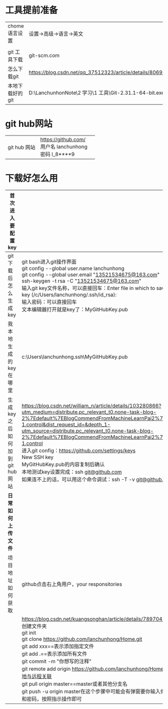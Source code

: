 # 工具提前准备

|                 |                                                            |      |
| --------------- | ---------------------------------------------------------- | ---- |
| chome语言设置   | 设置->高级->语言->英文                                     |      |
|                 |                                                            |      |
| git 工具下载    | git-scm.com                                                |      |
| 怎么下载git     | https://blog.csdn.net/qq_37512323/article/details/80693445 |      |
| 本地下载好的git | D:\LanchunhonNote\2 学习\1 工具\Git-2.31.1-64-bit.exe      |      |

# git hub网站

|              |                                                              |      |
| ------------ | ------------------------------------------------------------ | ---- |
| git hub 网站 | https://github.com/<br />用户名 lanchunhong<br />密码 l_8****9 |      |

# 下载好怎么用

| 首次进入要配置key              |                                                              |
| ------------------------------ | ------------------------------------------------------------ |
| git下载后怎么生成key           | git bash进入git操作界面<br />git config --global user.name lanchunhong<br />git config --global user.email "13521534675@163.com"<br />ssh-keygen -t rsa -C "13521534675@163.com"<br />输入git key文件名称，可以直接回车：Enter file in which to save the key (/c/Users/lanchunhong/.ssh/id_rsa): <br />输入密码：可以直接回车<br />文本编辑器打开就是key了：MyGitHubKey.pub |
| 我本地生成的key在哪里          | c:\Users\lanchunhong\.ssh\MyGitHubKey.pub                    |
| 生成key之后如何加到git hub网站 | https://blog.csdn.net/william_n/article/details/103280866?utm_medium=distribute.pc_relevant_t0.none-task-blog-2%7Edefault%7EBlogCommendFromMachineLearnPai2%7Edefault-1.control&dist_request_id=&depth_1-utm_source=distribute.pc_relevant_t0.none-task-blog-2%7Edefault%7EBlogCommendFromMachineLearnPai2%7Edefault-1.control<br />进入git config：https://github.com/settings/keys<br />New SSH key<br />MyGitHubKey.pub的内容复制后确认<br />本地测试key设置完成：ssh git@github.com<br />如果连不上的话，可以用这个命令调试：ssh -T -v git@github.com |
| **日常如何上传文件**           |                                                              |
| 项目地址如何获取               | github点击右上角用户，your responsitories                    |
|                                | https://blog.csdn.net/kuangsonghan/article/details/78970455<br />创建文件夹<br />git init<br />git clone https://github.com/lanchunhong/Home.git<br />git add xxx==表示添加指定文件<br />git add .==表示添加所有文件<br />git commit -m "你想写的注释"<br />git remote add origin https://github.com/lanchunhong/Home.git==本地与远程关联<br />git pull origin master==master或者其他分支名<br />git push -u origin master在这个步骤中可能会有弹窗要你输入你的用户名和密码，按照指示操作即可 |

